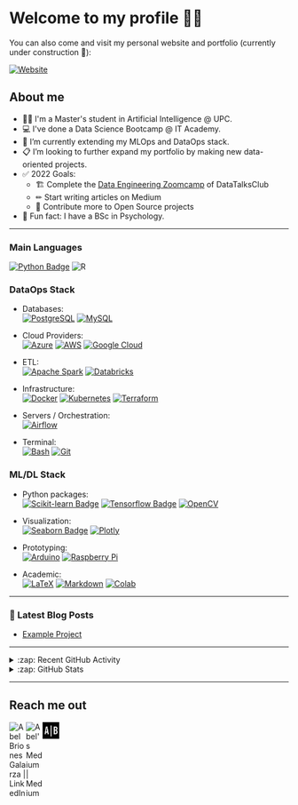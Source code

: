 # Welcome to my profile 👋🏼

You can also come and visit my personal website and portfolio (currently under construction 🚧):
  
[![Website](https://img.shields.io/website?label=abelbriones.com&logo=data%3Aimage%2Fpng%3Bbase64%2CiVBORw0KGgoAAAANSUhEUgAAABQAAAAUCAMAAAC6V%2B0%2FAAABaFBMVEU4Zfo3ZPo4Zfk2ZPo1Y%2Fo6Zvk8aPlAa%2Fk5Zvk6Z%2Fk2Y%2FosXPouXfoqWvqGoPbH0fMvXvoxYPorW%2Fo5ZfkzYfpLc%2Fm4xvSlt%2FUpWfqOpvbX3fMwX%2FqDnva%2ByvS%2Fy%2FSbsPVtjff%2F%2F%2FDy8%2FGMpfbT2vMyYPq0w%2FT%2B%2B%2FG6yPT%2F%2F%2FGgtPU7Z%2FkpWvrh5fLn6fJmiPgxX%2FrT2%2FMqW%2FqwwPTZ3%2FMYTfvJ0%2FOzwvS3xfTa4POHofYtXPqxwfTd4vI0YvqSqfbI0vOpu%2FUsW%2Fqqu%2FX7%2BfHr7fL19fFcgPjq7PJdgfimuPXL1POuv%2FR9mvfi5vKvv%2FQtXfpQd%2Fjz8%2FHb4fIoWfqNpfaywfQWS%2Fvj5%2FJoiff09PHG0fPo6vJKcvklVvqNpvbb4PIhU%2Frg5PKUq%2FUiVPpegvhmiPcfUvuzw%2FTS2fP%2F%2FvFykfeKo%2FZGcPmdsfVbf%2FgyYfqfs%2FWhtPWCnfYuXvrV3PNSefj%2F%2F%2F91vYKKAAABLUlEQVR42mRQA9tbUQw%2ByXqKi%2BKitm3bNmbb3n7%2FZ%2BdxkpeEALkzl0tAhNtLwHuKG1ukFBGUKgA1pRqE0x3DcqDhtTq92iDw%2FClAlGSjiVKzxWqz2R1Ol0qBhFDW7fHKDO%2FzB4RgKByJCjFCNHFLIplKC76MIZvLF3RFlh4vzaVypVo7Xgay9UYzX%2BI1BEXO32p3hO7xku31B8ORnhJkYuPJdMYJx0thPl4sV2tK1IHNtuTf0f0hE%2BDvNx50HkqEUO7R4yfWp8%2Bev8gYhNXLV6XXEpLY%2Fs327TvP%2Bw%2BWY%2FjHyKfPptox3Pblq%2BHb9x9vLRnbzy%2B%2Ffv%2BhDBIQ9azIxJm4L%2FOX6s17ARAIgloDGIvtD%2F%2F0SGMxDcJldaj49p%2FBO302AwhwNIyQ54ALAQCTAiqKL9eb2wAAAABJRU5ErkJggg%3D%3D&style=for-the-badge&labelColor=black&url=http%3A%2F%2Fwww.abelbriones.com)](http://abelbriones.com/)
    
## About me

- 👨‍🎓 I'm a Master's student in Artificial Intelligence @ UPC.
- 💻 I've done a Data Science Bootcamp @ IT Academy.
- 🌱 I’m currently extending my MLOps and DataOps stack.
- 📋 I’m looking to further expand my portfolio by making new data-oriented projects.
- ✅ 2022 Goals: 
    - 🏗️ Complete the [Data Engineering Zoomcamp](https://github.com/DataTalksClub/data-engineering-zoomcamp) of DataTalksClub
    - ✏ Start writing articles on Medium
    - 🤝 Contribute more to Open Source projects
- 🧠 Fun fact: I have a BSc in Psychology.

---

### Main Languages
[![Python Badge](https://img.shields.io/badge/-Python-5168bd?style=for-the-badge&labelColor=black&logo=python&logoColor=f9b90c)](#)
![R](https://img.shields.io/badge/r-%23276DC3.svg?style=for-the-badge&labelColor=black&logo=r&logoColor=white)

### DataOps Stack
- Databases:  
[![PostgreSQL](https://img.shields.io/badge/PostgreSQL-316192?style=for-the-badge&logo=postgresql&labelColor=black&logoColor=white)](#)
[![MySQL](https://img.shields.io/badge/-MYSQL-4479A1?style=for-the-badge&labelColor=black&logo=mysql&logoColor=fff)](#)

- Cloud Providers:  
[![Azure](https://img.shields.io/badge/azure-%230072C6.svg?style=for-the-badge&logo=microsoftazure&labelColor=black&logoColor=white)](#)
[![AWS](https://img.shields.io/badge/AWS-%23FF9900.svg?style=for-the-badge&logo=amazon-aws&labelColor=black&logoColor=white)](#)
[![Google Cloud](https://img.shields.io/badge/GoogleCloud-%234285F4.svg?style=for-the-badge&labelColor=black&logo=google-cloud&logoColor=white)](#)

- ETL:  
[![Apache Spark](https://img.shields.io/badge/Apache_Spark-FFFFFF?style=for-the-badge&logo=apachespark&logoColor=#E35A16)](#)
[![Databricks](https://img.shields.io/badge/Databricks-FF3621?style=for-the-badge&labelColor=black&logo=Databricks&logoColor=white)](#)


- Infrastructure:  
[![Docker](https://img.shields.io/badge/docker-%230db7ed.svg?style=for-the-badge&labelColor=black&logo=docker&logoColor=white)](#)
[![Kubernetes](https://img.shields.io/badge/kubernetes-%23326ce5.svg?style=for-the-badge&logo=kubernetes&labelColor=black&logoColor=white)](#)
[![Terraform](https://img.shields.io/badge/terraform-%235835CC.svg?style=for-the-badge&logo=terraform&labelColor=black&logoColor=white)](#)

- Servers / Orchestration:  
[![Airflow](https://img.shields.io/badge/Apache%20Airflow-017CEE?style=for-the-badge&logo=Apache%20Airflow&labelColor=black&logoColor=white)](#)
[](#)
[](#)

- Terminal:   
[![Bash](https://img.shields.io/badge/Bash-%234D4D4D.svg?style=for-the-badge&logo=windows-terminal&labelColor=black&logoColor=white)](#)
[![Git](https://img.shields.io/badge/git-%23F05033.svg?style=for-the-badge&logo=git&labelColor=black&logoColor=white)](#)

[](#)
[](#)
[](#)


### ML/DL Stack

- Python packages:  
[![Scikit-learn Badge](https://img.shields.io/badge/-Scikit—learn-f0b54f?style=for-the-badge&labelColor=black&logo=scikit-learn&logoColor=52b7ff)](#)
[![Tensorflow Badge](https://img.shields.io/badge/-Tensorflow-ff8f00?style=for-the-badge&labelColor=black&logo=tensorflow&logoColor=ff8f00)](#) 
[![OpenCV](https://img.shields.io/badge/opencv-%23white.svg?style=for-the-badge&labelColor=black&logo=opencv&logoColor=white)](#) 

- Visualization:  
[![Seaborn Badge](https://img.shields.io/badge/-Seaborn-3C873A?style=for-the-badge&labelColor=black&logo=canonical&logoColor=3C873A)](#)
[![Plotly](https://img.shields.io/badge/Plotly-%233F4F75.svg?style=for-the-badge&labelColor=black&logo=plotly&logoColor=white)](#)

[](#)

- Prototyping:  
[![Arduino](https://img.shields.io/badge/Arduino-00979D?style=for-the-badge&logo=Arduino&logoColor=white)](#)
[![Raspberry Pi](https://img.shields.io/badge/Raspberry%20Pi-A22846?style=for-the-badge&logo=Raspberry%20Pi&logoColor=white)](#)


- Academic:  
[![LaTeX](https://img.shields.io/badge/latex-%23008080.svg?style=for-the-badge&logo=latex&labelColor=black&logoColor=white)](#)
[![Markdown](https://img.shields.io/badge/Markdown-000000?style=for-the-badge&logo=markdown&logoColor=white)](#)
[![Colab](https://img.shields.io/badge/Colab-F9AB00?style=for-the-badge&logo=googlecolab&color=525252)](#)

---

### 📕 Latest Blog Posts

<!-- BLOG-POST-LIST:START -->
- [Example Project](https://www.abelbriones.com/project/example/)
<!-- BLOG-POST-LIST:END -->

---

<details>
  <summary>:zap: Recent GitHub Activity</summary>
    <br />

![abelbg's GitHub activity](https://activity-graph.herokuapp.com/graph?username=abelbg&theme=minimal)

<!--START_SECTION:activity-->
<!--END_SECTION:activity-->

</details>

<details>
  <summary>:zap: GitHub Stats</summary>  
  <br />
    
![abelbg's GitHub stats](https://github-readme-stats.vercel.app/api?username=abelbg&show_icons=true&theme=nord)

</details>

[website]: http://abelbriones.com/
[twitter]: https://twitter.com/vbel_vbel
[linkedin]: https://www.linkedin.com/in/abelbriones/
[medium]: https://medium.com/@abelbriones

---
## Reach me out

[<img align="left" alt="Abel Briones Galarza | LinkedIn" width="30px" src="https://cdn.jsdelivr.net/npm/simple-icons@5.17.0/icons/linkedin.svg" />][linkedin]
[<img align="left" alt="Abel's Medium | Medium" width="30px" src="https://cdn.jsdelivr.net/npm/simple-icons@5.17.0/icons/medium.svg" />][medium]
[<img align="left" alt="abelbriones.com" width="30px" src="https://raw.githubusercontent.com/abelbg/portfolio/master/assets/media/bw-icon.png" />][website]
